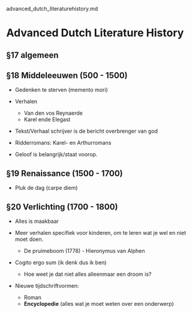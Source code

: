 advanced_dutch_literaturehistory.md

# Advanced Dutch Literature History

## §17 algemeen

## §18 Middeleeuwen (500 - 1500)

- Gedenken te sterven (memento mori)

- Verhalen
    - Van den vos Reynaerde
    - Karel ende Elegast
- Tekst/Verhaal schrijver is de bericht overbrenger van god
- Ridderromans: Karel- en Arthurromans
- Geloof is belangrijk/staat voorop.

## §19 Renaissance (1500 - 1700)

- Pluk de dag (carpe diem)

## §20 Verlichting (1700 - 1800)

- Alles is maakbaar

- Meer verhalen specifiek voor kinderen, om te leren wat je wel en niet moet doen.
    - De pruimeboom (1778) - Hieronymus van Alphen

- Cogito ergo sum (ik denk dus ik ben)
    - Hoe weet je dat niet alles alleenmaar een droom is?

- Nieuwe tijdschriftvormen:
    - Roman
    - **Encyclopedie** (alles wat je moet weten over een onderwerp)
    